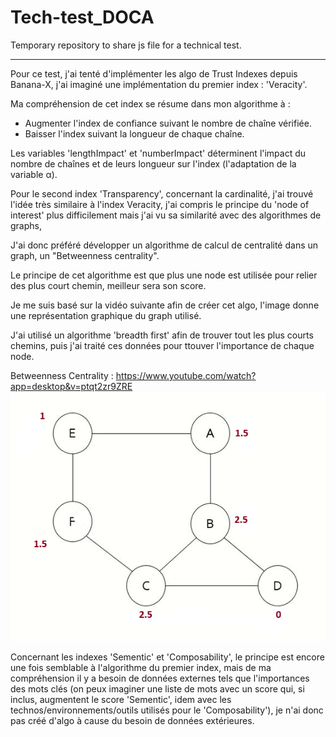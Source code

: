 # Tech-test_DOCA
Temporary repository to share js file for a technical test.
________________________________________

Pour ce test, j'ai tenté d'implémenter les algo de Trust Indexes depuis Banana-X, j'ai imaginé une implémentation du premier index : 'Veracity'.

Ma compréhension de cet index se résume dans mon algorithme à : 
- Augmenter l'index de confiance suivant le nombre de chaîne vérifiée.
- Baisser l'index suivant la longueur de chaque chaîne.

Les variables 'lengthImpact' et 'numberImpact' déterminent l'impact du nombre de chaînes et de leurs longueur sur l'index (l'adaptation de la variable α).

Pour le second index 'Transparency', concernant la cardinalité, j'ai trouvé l'idée très similaire à l'index Veracity, j'ai compris le principe du 'node of interest' plus difficilement mais j'ai vu sa similarité avec des algorithmes de graphs,

J'ai donc préféré développer un algorithme de calcul de centralité dans un graph, un "Betweenness centrality".

Le principe de cet algorithme est que plus une node est utilisée pour relier des plus court chemin, meilleur sera son score.

Je me suis basé sur la vidéo suivante afin de créer cet algo, l'image donne une représentation graphique du graph utilisé.

J'ai utilisé un algorithme 'breadth first' afin de trouver tout les plus courts chemins, puis j'ai traité ces données pour ttouver l'importance de chaque node.

Betweenness Centrality : https://www.youtube.com/watch?app=desktop&v=ptqt2zr9ZRE
![graph](/images/Betweenness_Algo.png)

Concernant les indexes 'Sementic' et 'Composability', le principe est encore une fois semblable à l'algorithme du premier index, mais de ma compréhension il y a besoin de données externes tels que l'importances des mots clés (on peux imaginer une liste de mots avec un score qui, si inclus, augmentent le score 'Sementic', idem avec les technos/environnements/outils utilisés pour le 'Composability'), je n'ai donc pas créé d'algo à cause du besoin de données extérieures.
